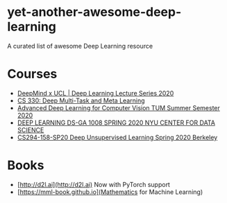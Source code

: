 # yet-another-awesome-deep-learning
A curated list of awesome Deep Learning resource

# Courses
* [DeepMind x UCL | Deep Learning Lecture Series 2020](https://www.youtube.com/playlist?list=PLqYmG7hTraZCDxZ44o4p3N5Anz3lLRVZF)
* [CS 330: Deep Multi-Task and Meta Learning](https://www.youtube.com/playlist?list=PLoROMvodv4rMC6zfYmnD7UG3LVvwaITY5)
* [Advanced Deep Learning for Computer Vision TUM Summer Semester 2020](https://www.youtube.com/playlist?list=PLog3nOPCjKBnjhuHMIXu4ISE4Z4f2jm39)
* [DEEP LEARNING DS-GA 1008 SPRING 2020 NYU CENTER FOR DATA SCIENCE](https://www.youtube.com/playlist?list=PLLHTzKZzVU9eaEyErdV26ikyolxOsz6mq)
* [CS294-158-SP20 Deep Unsupervised Learning Spring 2020 Berkeley](https://www.youtube.com/playlist?list=PLwRJQ4m4UJjPiJP3691u-qWwPGVKzSlNP)

# Books
* [http://d2l.ai](http://d2l.ai) Now with PyTorch support
* [https://mml-book.github.io](Mathematics for Machine Learning)
